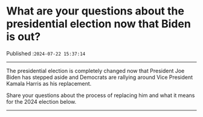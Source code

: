 # What are your questions about the presidential election now that Biden is out?

Published :`2024-07-22 15:37:14`

---

The presidential election is completely changed now that President Joe Biden has stepped aside and Democrats are rallying around Vice President Kamala Harris as his replacement.

Share your questions about the process of replacing him and what it means for the 2024 election below.

---

